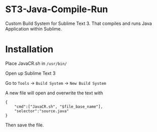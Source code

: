 ST3-Java-Compile-Run
====================

Custom Build System for Sublime Text 3. That compiles and runs Java Application within Sublime.

Installation
============

Place JavaCR.sh in `/usr/bin/`

Open up Sublime Text 3

Go to `Tools` -> `Build System` -> `New Build System`

A new file will open and overwrite the text with 

	{
		"cmd":["JavaCR.sh", "$file_base_name"],
		"selector":"source.java"
	}

Then save the file.